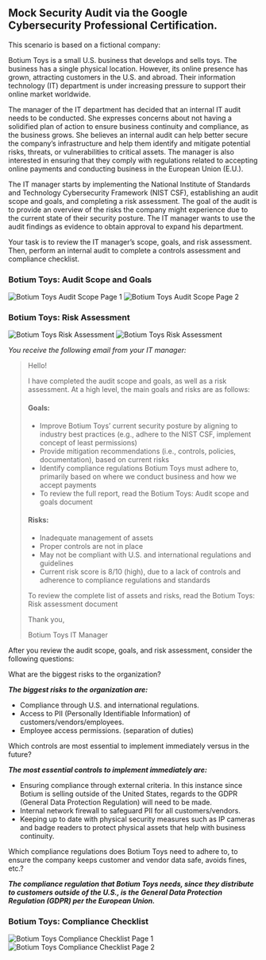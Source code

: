 ## Mock Security Audit via the Google Cybersecurity Professional Certification.

This scenario is based on a fictional company:

Botium Toys is a small U.S. business that develops and sells toys. The business has a single physical location. However, its online presence has grown, attracting customers in the U.S. and abroad. Their information technology (IT) department is under increasing pressure to support their online market worldwide. 

The manager of the IT department has decided that an internal IT audit needs to be conducted. She expresses concerns about not having a solidified plan of action to ensure business continuity and compliance, as the business grows. She believes an internal audit can help better secure the company’s infrastructure and help them identify and mitigate potential risks, threats, or vulnerabilities to critical assets. The manager is also interested in ensuring that they comply with regulations related to accepting online payments and conducting business in the European Union (E.U.).   

The IT manager starts by implementing the National Institute of Standards and Technology Cybersecurity Framework (NIST CSF), establishing an audit scope and goals, and completing a risk assessment. The goal of the audit is to provide an overview of the risks the company might experience due to the current state of their security posture. The IT manager wants to use the audit findings as evidence to obtain approval to expand his department. 

Your task is to review the IT manager’s scope, goals, and risk assessment. Then, perform an internal audit to complete a controls assessment and compliance checklist. 

### Botium Toys: Audit Scope and Goals

![Botium Toys Audit Scope Page 1](mockaudit1.png)
![Botium Toys Audit Scope Page 2](mockaudit2.png)

### Botium Toys: Risk Assessment
![Botium Toys Risk Assessment](mockaudit3.png)
![Botium Toys Risk Assessment](mockaudit4.png)

*You receive the following email from your IT manager:*

> Hello!
> 
> I have completed the audit scope and goals, as well as a risk assessment. At a high level, the main goals and risks are as follows:
> #### Goals:
> - Improve Botium Toys’ current security posture by aligning to industry best practices (e.g., adhere to the NIST CSF, implement concept of least permissions)
> - Provide mitigation recommendations (i.e., controls, policies, documentation), based on current risks
> - Identify compliance regulations Botium Toys must adhere to, primarily based on where we conduct business and how we accept payments
> - To review the full report, read the Botium Toys: Audit scope and goals document
>
> #### Risks:
> - Inadequate management of assets
> - Proper controls are not in place
> - May not be compliant with U.S. and international regulations and guidelines
> - Current risk score is 8/10 (high), due to a lack of controls and adherence to compliance regulations and standards
>
> To review the complete list of assets and risks, read the Botium Toys: Risk assessment document
> 
> Thank you,
> 
> Botium Toys IT Manager

After you review the audit scope, goals, and risk assessment, consider the following questions:

  What are the biggest risks to the organization? 
  
  ***The biggest risks to the organization are:***
  - Compliance through U.S. and international regulations.
  - Access to PII (Personally Identifiable Information) of customers/vendors/employees.
  - Employee access permissions. (separation of duties)

  Which controls are most essential to implement immediately versus in the future?

  ***The most essential controls to implement immediately are:***
  - Ensuring compliance through external criteria. In this instance since Botium is selling outside of the United States, regards to the GDPR (General Data Protection Regulation) will need to be made.
  - Internal network firewall to safeguard PII for all customers/vendors.
  - Keeping up to date with physical security measures such as IP cameras and badge readers to protect physical assets that help with business continuity.

  Which compliance regulations does Botium Toys need to adhere to, to ensure the company keeps customer and vendor data safe, avoids fines, etc.?

  ***The compliance regulation that Botium Toys needs, since they distribute to customers outside of the U.S., is the General Data Protection Regulation (GDPR) per the European Union.***

  ### Botium Toys: Compliance Checklist

  ![Botium Toys Compliance Checklist Page 1](mockaudit5.png)
  ![Botium Toys Compliance Checklist Page 2](mockaudit6.png)

  

